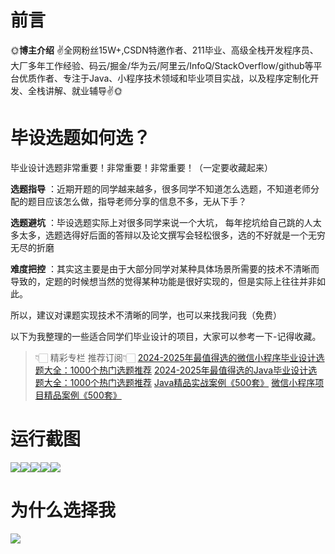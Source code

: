 # 前言

🌞**博主介绍**
✌全网粉丝15W+,CSDN特邀作者、211毕业、高级全栈开发程序员、大厂多年工作经验、码云/掘金/华为云/阿里云/InfoQ/StackOverflow/github等平台优质作者、专注于Java、小程序技术领域和毕业项目实战，以及程序定制化开发、全栈讲解、就业辅导✌🌞

# 毕设选题如何选？

毕业设计选题非常重要！非常重要！非常重要！（一定要收藏起来）

**选题指导** ：近期开题的同学越来越多，很多同学不知道怎么选题，不知道老师分配的题目应该怎么做，指导老师分享的信息不多，无从下手？

**选题避坑** ：毕设选题实际上对很多同学来说一个大坑，
每年挖坑给自己跳的人太多太多，选题选得好后面的答辩以及论文撰写会轻松很多，选的不好就是一个无穷无尽的折磨

**难度把控** ：其实这主要是由于大部分同学对某种具体场景所需要的技术不清晰而导致的，定题的时候想当然的觉得某种功能是很好实现的，但是实际上往往并非如此。

所以，建议对课题实现技术不清晰的同学，也可以来找我问我（免费）

以下为我整理的一些适合同学们毕业设计的项目，大家可以参考一下-记得收藏。

> 👇🏻 精彩专栏 推荐订阅👇🏻
> [2024-2025年最值得选的微信小程序毕业设计选题大全：1000个热门选题推荐](https://www.yuque.com/cxycsx/bve3ul)
> [2024-2025年最值得选的Java毕业设计选题大全：1000个热门选题推荐](https://www.yuque.com/cxycsx/bve3ul)
> [Java精品实战案例《500套》](https://www.yuque.com/cxycsx/bve3ul)
> [微信小程序项目精品案例《500套》](https://www.yuque.com/cxycsx/bve3ul)

# 运行截图

![](http://www.bysj52.com/uploadfile/ueditor/image/202306/%E6%AF%95%E8%AE%BEssm750%E5%9F%BA%E4%BA%8Essm+vue%E7%9A%84%E4%B8%AD%E5%9B%BD%E7%89%88Blackboard%E5%AD%A6%E4%B9%A0%E7%B3%BB%E7%BB%9F%E5%AE%9E%E7%8E%B0+vue%E6%AF%95%E4%B8%9A%E8%AE%BE%E8%AE%A1/2.png)![](http://www.bysj52.com/uploadfile/ueditor/image/202306/%E6%AF%95%E8%AE%BEssm750%E5%9F%BA%E4%BA%8Essm+vue%E7%9A%84%E4%B8%AD%E5%9B%BD%E7%89%88Blackboard%E5%AD%A6%E4%B9%A0%E7%B3%BB%E7%BB%9F%E5%AE%9E%E7%8E%B0+vue%E6%AF%95%E4%B8%9A%E8%AE%BE%E8%AE%A1/3.png)![](http://www.bysj52.com/uploadfile/ueditor/image/202306/%E6%AF%95%E8%AE%BEssm750%E5%9F%BA%E4%BA%8Essm+vue%E7%9A%84%E4%B8%AD%E5%9B%BD%E7%89%88Blackboard%E5%AD%A6%E4%B9%A0%E7%B3%BB%E7%BB%9F%E5%AE%9E%E7%8E%B0+vue%E6%AF%95%E4%B8%9A%E8%AE%BE%E8%AE%A1/4.png)![](http://www.bysj52.com/uploadfile/ueditor/image/202306/%E6%AF%95%E8%AE%BEssm750%E5%9F%BA%E4%BA%8Essm+vue%E7%9A%84%E4%B8%AD%E5%9B%BD%E7%89%88Blackboard%E5%AD%A6%E4%B9%A0%E7%B3%BB%E7%BB%9F%E5%AE%9E%E7%8E%B0+vue%E6%AF%95%E4%B8%9A%E8%AE%BE%E8%AE%A1/1.png)![](http://www.bysj52.com/uploadfile/ueditor/image/202306/%E6%AF%95%E8%AE%BEssm750%E5%9F%BA%E4%BA%8Essm+vue%E7%9A%84%E4%B8%AD%E5%9B%BD%E7%89%88Blackboard%E5%AD%A6%E4%B9%A0%E7%B3%BB%E7%BB%9F%E5%AE%9E%E7%8E%B0+vue%E6%AF%95%E4%B8%9A%E8%AE%BE%E8%AE%A1/5.png)

# 为什么选择我

![](http://upload.cxycsx.vip/%E6%9C%AA%E5%91%BD%E5%90%8D__2024-09-06+10_52_44.jpg)

